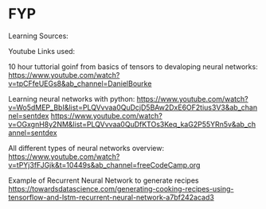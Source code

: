 # FYP
 
Learning Sources: 

Youtube Links used:

10 hour tuttorial goinf from basics of tensors to devaloping neural networks:
https://www.youtube.com/watch?v=tpCFfeUEGs8&ab_channel=DanielBourke

Learning neural networks with python:
https://www.youtube.com/watch?v=Wo5dMEP_BbI&list=PLQVvvaa0QuDcjD5BAw2DxE6OF2tius3V3&ab_channel=sentdex
https://www.youtube.com/watch?v=OGxgnH8y2NM&list=PLQVvvaa0QuDfKTOs3Keq_kaG2P55YRn5v&ab_channel=sentdex

All different types of neural networks overview:
https://www.youtube.com/watch?v=tPYj3fFJGjk&t=10449s&ab_channel=freeCodeCamp.org

Example of Recurrent Neural Network to generate recipes 
https://towardsdatascience.com/generating-cooking-recipes-using-tensorflow-and-lstm-recurrent-neural-network-a7bf242acad3



